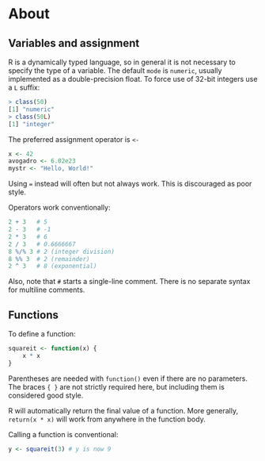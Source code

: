 # About

## Variables and assignment

R is a dynamically typed language, so in general it is not necessary to specify the type of a variable. 
The default `mode` is `numeric`, usually implemented as a double-precision float. 
To force use of 32-bit integers use a `L` suffix:

```R
> class(50)
[1] "numeric"
> class(50L)
[1] "integer"
```

The preferred assignment operator is `<-` 

```R
x <- 42
avogadro <- 6.02e23
mystr <- "Hello, World!"
```

Using `=` instead will often but not always work. This is discouraged as poor style.

Operators work conventionally:
```R
2 + 3   # 5
2 - 3   # -1
2 * 3   # 6
2 / 3   # 0.6666667
8 %/% 3 # 2 (integer division)
8 %% 3  # 2 (remainder)
2 ^ 3   # 8 (exponential)
```

Also, note that `#` starts a single-line comment. There is no separate syntax for multiline comments.

## Functions

To define a function:

```R
squareit <- function(x) {
    x * x
}
```

Parentheses are needed with `function()` even if there are no parameters. The braces `{ }` are not strictly required here, but including them is considered good style.

R will automatically return the final value of a function. More generally, `return(x * x)` will work from anywhere in the function body.

Calling a function is conventional:

```R
y <- squareit(3) # y is now 9
```
